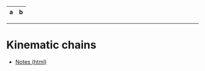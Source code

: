 
|   a   |    b  |
| ---- | ---- |


---

# Kinematic chains

- [Notes (html)](https://htmlpreview.github.io/?https://github.com/eraldoribeiro/3D_transformations/blob/main/transformations3D.html)



